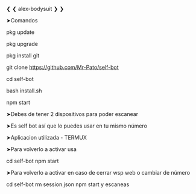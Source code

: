 ❮ ❮ alex-bodysuit ❯ ❯

➤Comandos

pkg update

pkg upgrade

pkg install git

git clone https://github.com/Mr-Pato/self-bot

cd self-bot

bash install.sh

npm start

➤Debes de tener 2 dispositivos para poder escanear 

➤Es self bot así que lo puedes usar en tu mismo número

➤Aplicacion utilizada - TERMUX

➤Para volverlo a activar usa 

cd self-bot
npm start

➤Para volverlo a activar en caso de cerrar wsp web o cambiar de número

cd self-bot
rm session.json
npm start y escaneas 
